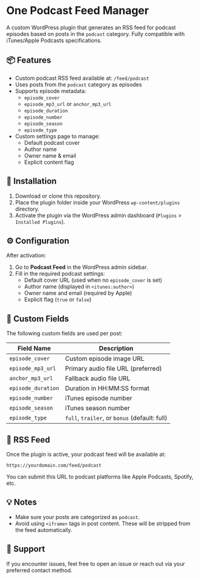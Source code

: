 # One Podcast Feed Manager

A custom WordPress plugin that generates an RSS feed for podcast episodes based on posts in the `podcast` category. Fully compatible with iTunes/Apple Podcasts specifications.

## 📦 Features

- Custom podcast RSS feed available at: `/feed/podcast`
- Uses posts from the `podcast` category as episodes
- Supports episode metadata:
  - `episode_cover`
  - `episode_mp3_url` or `anchor_mp3_url`
  - `episode_duration`
  - `episode_number`
  - `episode_season`
  - `episode_type`
- Custom settings page to manage:
  - Default podcast cover
  - Author name
  - Owner name & email
  - Explicit content flag

## 🚀 Installation

1. Download or clone this repository.
2. Place the plugin folder inside your WordPress `wp-content/plugins` directory.
3. Activate the plugin via the WordPress admin dashboard (`Plugins` > `Installed Plugins`).

## ⚙️ Configuration

After activation:

1. Go to **Podcast Feed** in the WordPress admin sidebar.
2. Fill in the required podcast settings:
   - Default cover URL (used when no `episode_cover` is set)
   - Author name (displayed in `<itunes:author>`)
   - Owner name and email (required by Apple)
   - Explicit flag (`true` or `false`)

## 📝 Custom Fields

The following custom fields are used per post:

| Field Name         | Description                                  |
|--------------------|----------------------------------------------|
| `episode_cover`    | Custom episode image URL                     |
| `episode_mp3_url`  | Primary audio file URL (preferred)           |
| `anchor_mp3_url`   | Fallback audio file URL                      |
| `episode_duration` | Duration in HH:MM:SS format                  |
| `episode_number`   | iTunes episode number                        |
| `episode_season`   | iTunes season number                         |
| `episode_type`     | `full`, `trailer`, or `bonus` (default: full)|

## 📡 RSS Feed

Once the plugin is active, your podcast feed will be available at:

```
https://yourdomain.com/feed/podcast
```

You can submit this URL to podcast platforms like Apple Podcasts, Spotify, etc.

## 💡 Notes

- Make sure your posts are categorized as `podcast`.
- Avoid using `<iframe>` tags in post content. These will be stripped from the feed automatically.

## 📧 Support

If you encounter issues, feel free to open an issue or reach out via your preferred contact method.
